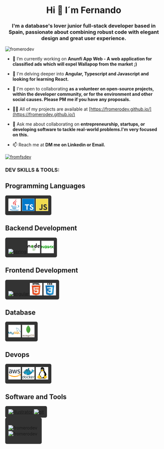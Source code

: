 <h1 align="center">Hi 👋 I´m Fernando</h1>
<h3 align="center">I'm a database's lover junior full-stack developer based in Spain, passionate about combining robust code with elegant design and great user experience.</h3>

<p align="left"> <img src="https://komarev.com/ghpvc/?username=fromerodev&label=Profile%20views&color=0e75b6&style=flat" alt="fromerodev" /> </p>

- 🔭 I’m currently working on **Anunfi App Web - A web application for classified ads which will expel Wallapop from the market ;)**

- 🌱 I'm delving deeper into **Angular, Typescript and Javascript and looking for learning React.**

- 👯 I'm open to collaborating **as a volunteer on open-source projects, within the developer community, or for the environment and other social causes. Please PM me if you have any proposals.**

- 👨‍💻 All of my projects are available at [https://fromerodev.github.io/](https://fromerodev.github.io/)

- 💬 Ask me about collaborating on **entrepreneurship, startups, or developing software to tackle real-world problems.I'm very focused on this.**

- 📫 Reach me at **DM me on Linkedin or Email.**

<p align="left">
<a href="https://linkedin.com/in/fromfsdev" target="blank"><img align="center" src="https://raw.githubusercontent.com/rahuldkjain/github-profile-readme-generator/master/src/images/icons/Social/linked-in-alt.svg" alt="fromfsdev" height="30" width="40" /></a>
</p>

<h3 align="left">DEV SKILLS & TOOLS:</h3>

## Programming Languages

<div style="display: flex;">
    <div style="background-color: #333; padding: 10px; border-radius: 5px; margin-right: 10px;">
        <a href="https://www.java.com" target="_blank" rel="noreferrer"> 
            <img src="https://raw.githubusercontent.com/devicons/devicon/master/icons/java/java-original.svg" alt="java" width="40" height="40"/> 
        </a>
            <a href="https://www.typescriptlang.org/" target="_blank" rel="noreferrer"> 
        <img src="https://raw.githubusercontent.com/devicons/devicon/master/icons/typescript/typescript-original.svg" alt="typescript" width="40" height="40"/> 
    </a>
        <a href="https://developer.mozilla.org/en-US/docs/Web/JavaScript" target="_blank" rel="noreferrer"> 
            <img src="https://raw.githubusercontent.com/devicons/devicon/master/icons/javascript/javascript-original.svg" alt="javascript" width="40" height="40"/> 
        </a>
    </div>
</div>

## Backend Development

<div style="display: flex;">
    <div style="background-color: #333; padding: 10px; border-radius: 5px; margin-right: 10px;">
        <a href="https://spring.io/" target="_blank" rel="noreferrer"> 
            <img src="https://www.vectorlogo.zone/logos/springio/springio-icon.svg" alt="spring" width="40" height="40"/> 
        </a>
        <a href="https://nodejs.org" target="_blank" rel="noreferrer"> 
            <img src="https://raw.githubusercontent.com/devicons/devicon/master/icons/nodejs/nodejs-original-wordmark.svg" alt="nodejs" width="40" height="40"/> 
        </a>
           <a href="https://www.nginx.com" target="_blank" rel="noreferrer"> 
            <img src="https://raw.githubusercontent.com/devicons/devicon/master/icons/nginx/nginx-original.svg" alt="nginx" width="40" height="40"/> 
        </a>
    </div>
</div>

## Frontend Development

<div style="display: flex;">
    <div style="background-color: #333; padding: 10px; border-radius: 5px; margin-right: 10px;">
        <a href="https://angular.io" target="_blank" rel="noreferrer"> 
            <img src="https://angular.io/assets/images/logos/angular/angular.svg" alt="angular" width="40" height="40"/> 
        </a>
          <a href="https://www.w3.org/html/" target="_blank" rel="noreferrer"> 
            <img src="https://raw.githubusercontent.com/devicons/devicon/master/icons/html5/html5-original-wordmark.svg" alt="html5" width="40" height="40"/> 
        </a>
        <a href="https://www.w3schools.com/css/" target="_blank" rel="noreferrer"> 
            <img src="https://raw.githubusercontent.com/devicons/devicon/master/icons/css3/css3-original-wordmark.svg" alt="css3" width="40" height="40"/> 
        </a>
    </div>
</div>

## Database

<div style="display: flex;">
    <div style="background-color: #333; padding: 10px; border-radius: 5px; margin-right: 10px;">
        <a href="https://www.mysql.com/" target="_blank" rel="noreferrer"> 
            <img src="https://raw.githubusercontent.com/devicons/devicon/master/icons/mysql/mysql-original-wordmark.svg" alt="mysql" width="40" height="40"/> 
        </a>
        <a href="https://www.mongodb.com/" target="_blank" rel="noreferrer"> 
            <img src="https://raw.githubusercontent.com/devicons/devicon/master/icons/mongodb/mongodb-original-wordmark.svg" alt="mongodb" width="40" height="40"/> 
        </a>
    </div>
</div>

## Devops

<div style="display: flex;">
    <div style="background-color: #333; padding: 10px; border-radius: 5px; margin-right: 10px;">
        <a href="https://aws.amazon.com" target="_blank" rel="noreferrer"> 
            <img src="https://raw.githubusercontent.com/devicons/devicon/master/icons/amazonwebservices/amazonwebservices-original-wordmark.svg" alt="aws" width="40" height="40"/> 
        </a>
        <a href="https://www.docker.com/" target="_blank" rel="noreferrer"> 
            <img src="https://raw.githubusercontent.com/devicons/devicon/master/icons/docker/docker-original-wordmark.svg" alt="docker" width="40" height="40"/> 
        </a>
           <a href="https://www.linux.org/" target="_blank" rel="noreferrer"> 
            <img src="https://raw.githubusercontent.com/devicons/devicon/master/icons/linux/linux-original.svg" alt="linux" width="40" height="40"/> 
        </a>
    </div>
</div>

## Software and Tools

<div style="display: flex;">
    <div style="background-color: #333; padding: 10px; border-radius: 5px; margin-right: 10px;">
        <a href="https://www.adobe.com/in/products/illustrator.html" target="_blank" rel="noreferrer"> 
            <img src="https://www.vectorlogo.zone/logos/adobe_illustrator/adobe_illustrator-icon.svg" alt="illustrator" width="40" height="40"/> 
        </a>
        <a href="https://git-scm.com/" target="_blank" rel="noreferrer"> 
            <img src="https://www.vectorlogo.zone/logos/git-scm/git-scm-icon.svg" alt="git" width="40" height="40"/> 
        </a>
    </div>
</div>

<div style="display: flex;">
    <div style="background-color: #333; padding: 10px; border-radius: 5px; margin-right: 10px;">

<p><img align="left" src="https://github-readme-stats.vercel.app/api/top-langs?username=fromerodev&show_icons=true&locale=en&layout=compact" alt="fromerodev" /></p>

<p>&nbsp;<img align="center" src="https://github-readme-stats.vercel.app/api?username=fromerodev&show_icons=true&locale=en" alt="fromerodev" /></p>
</div>
